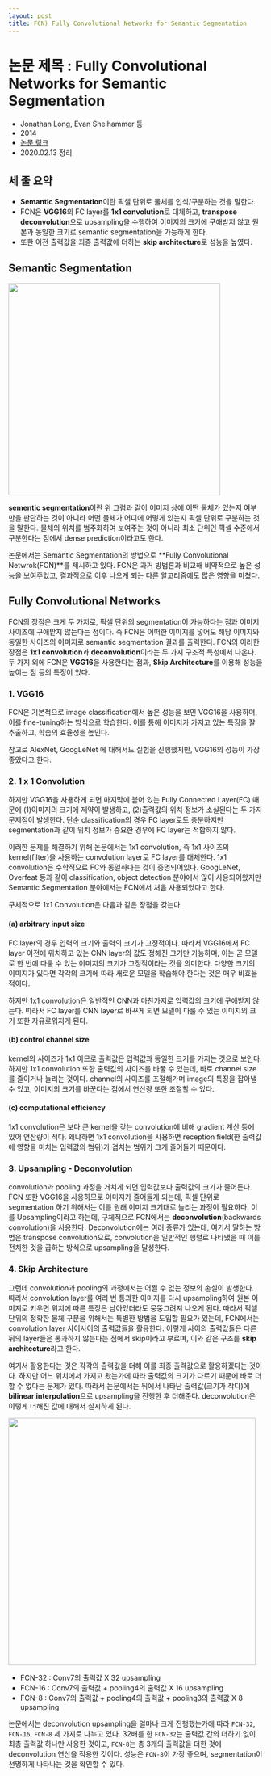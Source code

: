 ```yaml
---
layout: post
title: FCN) Fully Convolutional Networks for Semantic Segmentation
---
```


# 논문 제목 : Fully Convolutional Networks for Semantic Segmentation

- Jonathan Long, Evan Shelhammer 등
- 2014
- [논문 링크](<https://people.eecs.berkeley.edu/~jonlong/long_shelhamer_fcn.pdf>)
- 2020.02.13 정리

## 세 줄 요약

- **Semantic Segmentation**이란 픽셀 단위로 물체를 인식/구분하는 것을 말한다.
- FCN은 **VGG16**의 FC layer를 **1x1 convolution**로 대체하고, **transpose deconvolution**으로 upsampling을 수행하여 이미지의 크기에 구애받지 않고 원본과 동일한 크기로 semantic segmentation을 가능하게 한다.
- 또한 이전 출력값을 최종 출력값에 더하는 **skip architecture**로 성능을 높였다.

## Semantic Segmentation

<img src="{{site.image_url}}/paper-review/semantic_segmentation_example.png" style="width: 30em">

**sementic segmentation**이란 위 그럼과 같이 이미지 상에 어떤 물체가 있는지 여부만을 판단하는 것이 아니라 어떤 물체가 어디에 어떻게 있는지 픽셀 단위로 구분하는 것을 말한다. 물체의 위치를 범주화하여 보여주는 것이 아니라 최소 단위인 픽셀 수준에서 구분한다는 점에서 dense prediction이라고도 한다.

논문에서는 Semantic Segmentation의 방법으로 **Fully Convolutional Netwrok(FCN)**를 제시하고 있다. FCN은 과거 방법론과 비교해 비약적으로 높은 성능을 보여주었고, 결과적으로 이후 나오게 되는 다른 알고리즘에도 많은 영향을 미쳤다.

## Fully Convolutional Networks

FCN의 장점은 크게 두 가지로, 픽셀 단위의 segmentation이 가능하다는 점과 이미지 사이즈에 구애받지 않는다는 점이다. 즉 FCN은 어떠한 이미지를 넣어도 해당 이미지와 동일한 사이즈의 이미지로 semantic segmentation 결과를 출력한다. FCN의 이러한 장점은 **1x1 convolution**과 **deconvolution**이라는 두 가지 구조적 특성에서 나온다. 두 가지 외에 FCN은 **VGG16**을 사용한다는 점과, **Skip Architecture**를 이용해 성능을 높이는 점 등의 특징이 있다.

### 1. VGG16

FCN은 기본적으로 image classification에서 높은 성능을 보인 VGG16을 사용하며, 이를 fine-tuning하는 방식으로 학습한다. 이를 통해 이미지가 가지고 있는 특징을 잘 추출하고, 학습의 효율성을 높인다.

참고로 AlexNet, GoogLeNet 에 대해서도 실험을 진행했지만, VGG16의 성능이 가장 좋았다고 한다.

### 2. 1 x 1 Convolution

하지만 VGG16을 사용하게 되면 마지막에 붙어 있는 Fully Connected Layer(FC) 때문에 (1)이미지의 크기에 제약이 발생하고, (2)출력값의 위치 정보가 소실된다는 두 가지 문제점이 발생한다. 단순 classification의 경우 FC layer로도 충분하지만 segmentation과 같이 위치 정보가 중요한 경우에 FC layer는 적합하지 않다.

이러한 문제를 해결하기 위해 논문에서는 1x1 convolution, 즉 1x1 사이즈의 kernel(filter)을 사용하는 convolution layer로 FC layer를 대체한다. 1x1 convolution은 수학적으로 FC와 동일하다는 것이 증명되어있다. GoogLeNet, Overfeat 등과 같이 classification, object detection 분야에서 많이 사용되어왔지만 Semantic Segmentation 분야에서는 FCN에서 처음 사용되었다고 한다.

구체적으로 1x1 Convolution은 다음과 같은 장점을 갖는다.

#### (a) arbitrary input size

FC layer의 경우 입력의 크기와 출력의 크기가 고정적이다. 따라서 VGG16에서 FC layer 이전에 위치하고 있는 CNN layer의 값도 정해진 크기만 가능하며, 이는 곧 모델로 한 번에 다룰 수 있는 이미지의 크기가 고정적이라는 것을 의미한다. 다양한 크기의 이미지가 있다면 각각의 크기에 따라 새로운 모델을 학습해야 한다는 것은 매우 비효율적이다.

하지만 1x1 convolution은 일반적인 CNN과 마찬가지로 입력값의 크기에 구애받지 않는다. 따라서 FC layer를 CNN layer로 바꾸게 되면 모델이 다룰 수 있는 이미지의 크기 또한 자유로워지게 된다.

#### (b) control channel size

kernel의 사이즈가 1x1 이므로 출력값은 입력값과 동일한 크기를 가지는 것으로 보인다. 하지만 1x1 convolution 또한 출력값의 사이즈를 바꿀 수 있는데, 바로 channel size를 줄이거나 늘리는 것이다. channel의 사이즈를 조절해가며 image의 특징을 잡아낼 수 있고, 이미지의 크기를 바꾼다는 점에서 연산량 또한 조절할 수 있다.

#### (c) computational efficiency

1x1 convolution은 보다 큰 kernel을 갖는 convolution에 비해 gradient 계산 등에 있어 연산량이 적다. 왜냐하면 1x1 convolution을 사용하면 reception field(한 출력값에 영향을 미치는 입력값의 범위)가 겹치는 범위가 크게 줄어들기 때문이다.

### 3. Upsampling - Deconvolution

convolution과 pooling 과정을 거치게 되면 입력값보다 출력값의 크기가 줄어든다. FCN 또한 VGG16을 사용하므로 이미지가 줄어들게 되는데, 픽셀 단위로 segmentation 하기 위해서는 이를 원래 이미지 크기대로 늘리는 과정이 필요하다. 이를 Upsampling이라고 하는데, 구체적으로 FCN에서는 **deconvolution**(backwards convolution)을 사용한다. Deconvolution에는 여러 종류가 있는데, 여기서 말하는 방법은 transpose convolution으로, convolution을 일반적인 행렬로 나타냈을 때 이를 전치한 것을 곱하는 방식으로 upsampling을 달성한다.

### 4. Skip Architecture

그런데 convolution과 pooling의 과정에서는 어쩔 수 없는 정보의 손실이 발생한다. 따라서 convolution layer를 여러 번 통과한 이미지를 다시 upsampling하여 원본 이미지로 키우면 위치에 따른 특징은 남아있더라도 뭉뚱그려져 나오게 된다. 따라서 픽셀 단위의 정확한 물체 구분을 위해서는 특별한 방법을 도입할 필요가 있는데, FCN에서는 convolution layer 사이사이의 출력값들을 활용한다. 이렇게 사이의 출력값들은 다른 뒤의 layer들은 통과하지 않는다는 점에서 skip이라고 부르며, 이와 같은 구조를 **skip architecture**라고 한다.

여기서 활용한다는 것은 각각의 출력값을 더해 이를 최종 출력값으로 활용하겠다는 것이다. 하지만 어느 위치에서 가지고 왔는가에 따라 출력값의 크기가 다르기 때문에 바로 더할 수 없다는 문제가 있다. 따라서 논문에서는 뒤에서 나타난 출력값(크기가 작다)에 **bilinear interpolation**으로 upsampling을 진행한 후 더해준다. deconvolution은 이렇게 더해진 값에 대해서 실시하게 된다.

<img src="{{site.image_url}}/paper-review/fcn_skip_architecture.png" style="width: 35em">

- FCN-32 : Conv7의 출력값 X 32 upsampling
- FCN-16 : Conv7의 출력값 + pooling4의 출력값 X 16 upsampling
- FCN-8 : Conv7의 출력값 + pooling4의 출력값 + pooling3의 출력값 X 8 upsampling

논문에서는 deconvolution upsampling을 얼마나 크게 진행했는가에 따라 `FCN-32`, `FCN-16`, `FCN-8` 세 가지로 나누고 있다. 32배를 한 `FCN-32`는 출력값 간의 더하기 없이 최총 출력값 하나만 사용한 것이고, `FCN-8`는 총 3개의 출력값을 더한 것에 deconvolution 연산을 적용한 것이다. 성능은 `FCN-8`이 가장 좋으며,  segmentation이 선명하게 나타나는 것을 확인할 수 있다.
